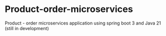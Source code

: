 # Product-order-microservices
Product - order microservices application using spring boot 3 and Java 21 (still in development)
